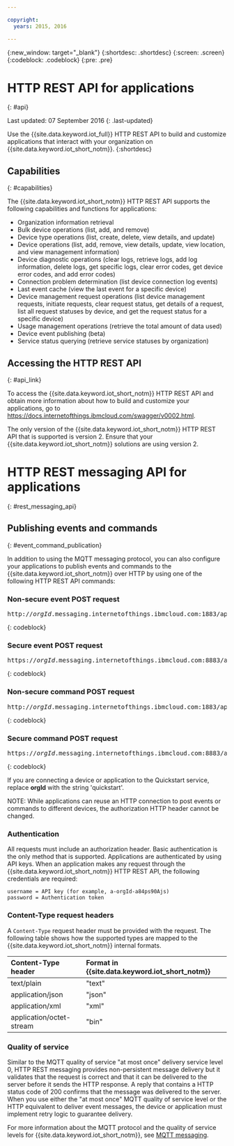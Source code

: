 ```yaml
---

copyright:
  years: 2015, 2016

---
```


{:new_window: target="_blank"}
{:shortdesc: .shortdesc}
{:screen: .screen}
{:codeblock: .codeblock}
{:pre: .pre}

# HTTP REST API for applications
{: #api}

Last updated: 07 September 2016
{: .last-updated}

Use the {{site.data.keyword.iot_full}} HTTP REST API to build and customize applications that interact with your organization on {{site.data.keyword.iot_short_notm}}.
{:shortdesc}

## Capabilities
{: #capabilities}

The {{site.data.keyword.iot_short_notm}} HTTP REST API supports the following capabilities and functions for applications:

- Organization information retrieval
- Bulk device operations (list, add, and remove)
- Device type operations (list, create, delete, view details, and update)
- Device operations (list, add, remove, view details, update, view location, and view management information)
- Device diagnostic operations (clear logs, retrieve logs, add log information, delete logs, get specific logs, clear error codes, get device error codes, and add error codes)
- Connection problem determination (list device connection log events)
- Last event cache (view the last event for a specific device)
- Device management request operations (list device management requests, initiate requests, clear request status, get details of a request, list all request statuses by device, and get the request status for a specific device)
- Usage management operations (retrieve the total amount of data used)
- Device event publishing (beta)
- Service status querying (retrieve service statuses by organization)

## Accessing the HTTP REST API
{: #api_link}

To access the {{site.data.keyword.iot_short_notm}} HTTP REST API and obtain more information about how to build and customize your applications, go to  https://docs.internetofthings.ibmcloud.com/swagger/v0002.html.

The only version of the {{site.data.keyword.iot_short_notm}} HTTP REST API that is supported is version 2. Ensure that your {{site.data.keyword.iot_short_notm}} solutions are using version 2.



# HTTP REST messaging API for applications
{: #rest_messaging_api}

## Publishing events and commands
{: #event_command_publication}

In addition to using the MQTT messaging protocol, you can also configure your applications to publish events and commands to the {{site.data.keyword.iot_short_notm}} over HTTP by using one of the following HTTP REST API commands:

### Non-secure event POST request
<pre class="pre">http://<var class="keyword varname">orgId</var>.messaging.internetofthings.ibmcloud.com:1883/api/v0002/application/types/<var class="keyword varname">typeId</var>/devices/<var class="keyword varname">deviceId</var>/events/<var class="keyword varname">eventId</var></pre>
{: codeblock}

### Secure event POST request
<pre class="pre">https://<var class="keyword varname">orgId</var>.messaging.internetofthings.ibmcloud.com:8883/api/v0002/application/types/<var class="keyword varname">typeId</var>/devices/<var class="keyword varname">deviceId</var>/events/<var class="keyword varname">eventId</var></pre>
{: codeblock}

### Non-secure command POST request
<pre class="pre">http://<var class="keyword varname">orgId</var>.messaging.internetofthings.ibmcloud.com:1883/api/v0002/application/types/<var class="keyword varname">typeId</var>/devices/<var class="keyword varname">deviceId</var>/commands/<var class="keyword varname">eventId</var></pre>
{: codeblock}

### Secure command POST request
<pre class="pre">https://<var class="keyword varname">orgId</var>.messaging.internetofthings.ibmcloud.com:8883/api/v0002/application/types/<var class="keyword varname">typeId</var>/devices/<var class="keyword varname">deviceId</var>/commands/<var class="keyword varname">eventId</var></pre>
{: codeblock}

If you are connecting a device or application to the Quickstart service, replace **orgId** with the string 'quickstart'.

NOTE: While applications can reuse an HTTP connection to post events or commands to different devices, the authorization HTTP header cannot be changed.

### Authentication

All requests must include an authorization header. Basic authentication is the only method that is supported. Applications are authenticated by using API keys. When an application makes any request through the  {{site.data.keyword.iot_short_notm}} HTTP REST API, the following credentials are required:

```
username = API key (for example, a-orgId-a84ps90Ajs)
password = Authentication token
```

### Content-Type request headers

A `Content-Type` request header must be provided with the request. The following table shows how the supported types are mapped to the {{site.data.keyword.iot_short_notm}} internal formats.

|Content-Type header|Format in {{site.data.keyword.iot_short_notm}}|
|:---|:---|
|text/plain|"text"
|application/json| "json"
|application/xml | "xml"
|application/octet-stream|"bin"

### Quality of service

Similar to the MQTT quality of service "at most once" delivery service level 0, HTTP REST messaging provides non-persistent message delivery but it validates that the request is correct and that it can be delivered to the server before it sends the HTTP response. A reply that contains a HTTP status code of 200 confirms that the message was delivered to the server. When you use either the "at most once" MQTT quality of service level or the HTTP equivalent to deliver event messages, the device or application must implement retry logic to guarantee delivery.


For more information about the MQTT protocol and the quality of service levels for {{site.data.keyword.iot_short_notm}}, see [MQTT messaging](../reference/mqtt/index.html).
